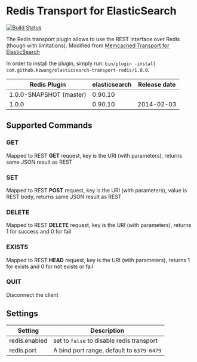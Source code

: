 Redis Transport for ElasticSearch
==================================

[![Build Status](https://travis-ci.org/kzwang/elasticsearch-transport-redis.png?branch=master)](https://travis-ci.org/kzwang/elasticsearch-transport-redis)

The Redis transport plugin allows to use the REST interface over Redis (though with limitations).
Modified from [Memcached Transport for ElasticSearch](https://github.com/elasticsearch/elasticsearch-transport-memcached/)

In order to install the plugin, simply run: `bin/plugin -install com.github.kzwang/elasticsearch-transport-redis/1.0.0`.

|      Redis Plugin           | elasticsearch         | Release date |
|-----------------------------|-----------------------|:------------:|
| 1.0.0-SNAPSHOT (master)     | 0.90.10               |              |
| 1.0.0                       | 0.90.10               | 2014-02-03   |


## Supported Commands
### GET
Mapped to REST **GET** request, key is the URI (with parameters), returns same JSON result as REST

### SET
Mapped to REST **POST** request, key is the URI (with parameters), value is REST body, returns same JSON result as REST

### DELETE
Mapped to REST **DELETE** request, key is the URI (with parameters), returns 1 for success and 0 for fail

### EXISTS
Mapped to REST **HEAD** request, key is the URI (with parameters), returns 1 for exists and 0 for not exists or fail

### QUIT
Disconnect the client


## Settings
|  Setting         |   Description                                 |
|------------------|-----------------------------------------------|
| redis.enabled    | set to `false` to disable redis transport     |
| redis.port       | A bind port range, default to `6379-6479`     |